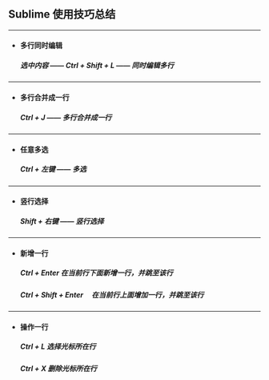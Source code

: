 ## Sublime 使用技巧总结
---
- #### 多行同时编辑 
  ##### 选中内容 —— Ctrl + Shift + L —— 同时编辑多行
  
  
  
  
---
- #### 多行合并成一行
  #####  Ctrl + J —— 多行合并成一行





---
- #### 任意多选
  #####  Ctrl + 左键 —— 多选





---
- #### 竖行选择
  #####  Shift + 右键 —— 竖行选择
  
  
  
  

---
- #### 新增一行
  ##### Ctrl + Enter             在当前行下面新增一行，并跳至该行
  ##### Ctrl + Shift + Enter     在当前行上面增加一行，并跳至该行





---
- #### 操作一行
  ##### Ctrl + L        选择光标所在行
  ##### Ctrl + X        删除光标所在行
